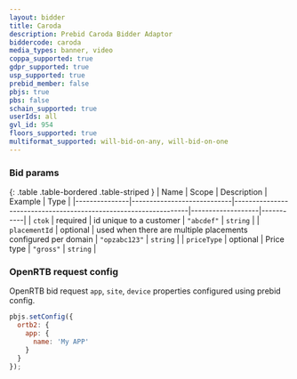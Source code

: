 ```yaml
---
layout: bidder
title: Caroda
description: Prebid Caroda Bidder Adaptor
biddercode: caroda
media_types: banner, video
coppa_supported: true
gdpr_supported: true
usp_supported: true
prebid_member: false
pbjs: true
pbs: false
schain_supported: true
userIds: all
gvl_id: 954
floors_supported: true
multiformat_supported: will-bid-on-any, will-bid-on-one
---
```


### Bid params

{: .table .table-bordered .table-striped }
| Name          | Scope                      | Description                                                     | Example           | Type      |
|---------------|----------------------------|-----------------------------------------------------------------|-------------------|-----------|
| `ctok`        | required                   | id unique to a customer                                         | `"abcdef"`        | `string` |
| `placementId` | optional                   | used when there are multiple placements configured per domain   | `"opzabc123"`     | `string` |
| `priceType`   | optional                   | Price type                                                      | `"gross"`         | `string`  |



### OpenRTB request config

OpenRTB bid request `app`, `site`, `device` properties configured using prebid config.

``` javascript
pbjs.setConfig({
  ortb2: {
    app: {
      name: 'My APP'
    }
  }
});
```
